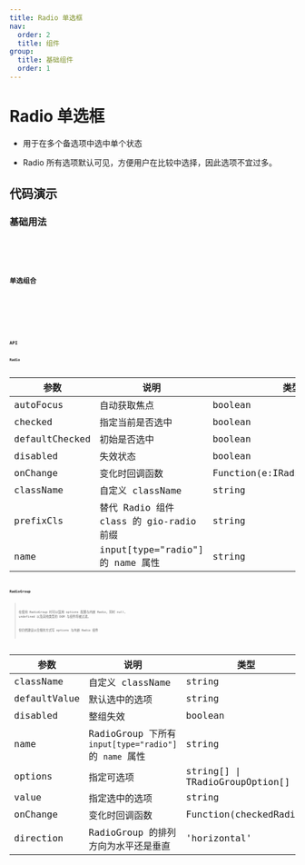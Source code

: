 ```yaml
---
title: Radio 单选框
nav:
  order: 2
  title: 组件
group:
  title: 基础组件
  order: 1
---
```


# Radio 单选框

- 用于在多个备选项中选中单个状态

- Radio 所有选项默认可见，方便用户在比较中选择，因此选项不宜过多。

## 代码演示

### 基础用法

<code src='./demos/radio.tsx' title='基本' desc='基本的Radio' />

<code src='./demos/disabledRadio.tsx' title='禁用状态' desc='禁用状态的Radio' />

### 单选组合

<code src='./demos/radioGroup.tsx' title='单选组合' desc='一组互斥的 Radio 配合使用' />

<code src='./demos/radioGroupVertical.tsx' title='Radio.Group - 垂直状态' desc='垂直的 Radio.Group' />

<code src='./demos/radioGroupMixed.tsx' title='Radio.Group - options 配置与 Radio 混合' desc='同时存在 options 与 Radio 组件混合写入' />

<code src='./demos/radioGroupFilter.tsx' title='Radio.Group - valid' desc='不合法的 options 与 Child 将会被自动剔除' />

## API

### Radio

| 参数           | 说明                                    | 类型                          | 默认值 |
| -------------- | --------------------------------------- | ----------------------------- | ------ |
| autoFocus      | 自动获取焦点                            | boolean                       | false  |
| checked        | 指定当前是否选中                        | boolean                       | false  |
| defaultChecked | 初始是否选中                            | boolean                       | false  |
| disabled       | 失效状态                                | boolean                       | false  |
| onChange       | 变化时回调函数                          | Function(e:IRadioChangeEvent) | -      |
| className      | 自定义 className                        | string                        | -      |
| prefixCls      | 替代 Radio 组件 class 的 gio-radio 前缀 | string                        | -      |
| name           | input[type="radio"] 的 name 属性        | string                        | -      |

### RadioGroup

> 在使用 RadioGroup 时可以混用 options 配置与内嵌 Radio，同时 null, undefined 以及其他类型的 DOM 与组件将被过滤。
>
> 但仍然建议以合规的方式写 options 与内嵌 Radio 组件

| 参数         | 说明                                                   | 类型                              | 默认值     |
| ------------ | ------------------------------------------------------ | --------------------------------- | ---------- |
| className    | 自定义 className                                       | string                            | -          |
| defaultValue | 默认选中的选项                                         | string                            | -          |
| disabled     | 整组失效                                               | boolean                           | false      |  |
| name         | RadioGroup 下所有 `input[type="radio"]` 的 `name` 属性 | string                            | -          |
| options      | 指定可选项                                             | string\[] \| TRadioGroupOption\[] | \[]        |
| value        | 指定选中的选项                                         | string                            | \[]        |
| onChange     | 变化时回调函数                                         | Function(checkedRadio)            | -          |
| direction    | RadioGroup 的排列方向为水平还是垂直                    | 'horizontal'                      | 'vertical' | 'horizontal' |
